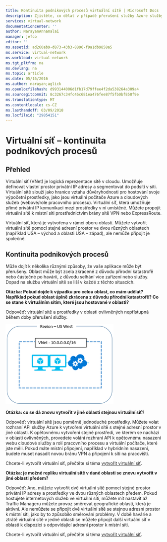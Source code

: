 ```yaml
---
title: Kontinuita podnikových procesů virtuální sítě | Microsoft Docs
description: Zjistěte, co dělat v případě přerušení služby Azure služby virtuálních sítí Azure, které mají vliv.
services: virtual-network
documentationcenter: ''
author: NarayanAnnamalai
manager: jefco
editor: ''
ms.assetid: ad260ab9-d873-43b3-8896-f9a1db9858a5
ms.service: virtual-network
ms.workload: virtual-network
ms.tgt_pltfrm: na
ms.devlang: na
ms.topic: article
ms.date: 05/16/2016
ms.author: narayan;aglick
ms.openlocfilehash: d993144006d1fb17d79ffee4f2da538264a309a4
ms.sourcegitcommit: 8c3267c34fc46c681ea476fee87f5fb0bf858f9e
ms.translationtype: MT
ms.contentlocale: cs-CZ
ms.lasthandoff: 03/09/2018
ms.locfileid: "29854151"
---
```

# <a name="virtual-network--business-continuity"></a>Virtuální síť – kontinuita podnikových procesů

## <a name="overview"></a>Přehled
Virtuální síť (VNet) je logická reprezentace sítě v cloudu. Umožňuje definovat vlastní prostor privátní IP adresy a segmentovat do podsítí v síti. Virtuální sítě slouží jako hranice vztahu důvěryhodnosti pro hostování svoje výpočetní prostředky, jako jsou virtuální počítače Azure a cloudových služeb (webové/role pracovního procesu). Virtuální síť, která umožňuje přímé privátní IP komunikaci mezi prostředky v ní umístěné. Můžete propojit virtuální sítě k místní síti prostřednictvím brány sítě VPN nebo ExpressRoute.

Virtuální síť, která je vytvořena v rámci oboru oblasti. Můžete vytvořit virtuální sítě pomocí stejné adresní prostor ve dvou různých oblastech (například USA – východ a oblasti USA – západ), ale nemůže připojit je společně. 

## <a name="business-continuity"></a>Kontinuita podnikových procesů

Může dojít k několika různými způsoby, že vaše aplikace může být přerušeny. Oblast může být zcela zkrácené z důvodu přírodní katastrofě nebo částečné po havárii, z důvodu selhání více zařízení nebo služby. Dopad na službu virtuální sítě se liší v každé z těchto situacích.

**Otázka: Pokud dojde k výpadku pro celou oblast, co mám udělat? Například pokud oblast úplně zkrácena z důvodu přírodní katastrofě? Co se stane k virtuálním sítím, které jsou hostované v oblasti?**

Odpověď: virtuální sítě a prostředky v oblasti ovlivněných nepřístupná během doby přerušení služby.

![Diagram jednoduché virtuální sítě](./media/virtual-network-disaster-recovery-guidance/vnet.png)

**Otázka: co se dá znovu vytvořit v jiné oblasti stejnou virtuální síť?**

Odpověď: virtuální sítě jsou poměrně jednoduché prostředky. Můžete volat rozhraní API služby Azure k vytvoření virtuální sítě s stejné adresní prostor v jiné oblasti. K opětovnému vytvoření stejné prostředí, ve kterém se nachází v oblasti ovlivněných, provedete volání rozhraní API k opětovnému nasazení webu cloudové služby a rolí pracovního procesu a virtuální počítače, které jste měli. Pokud máte místní připojení, například v hybridním nasazení, budete muset nasadit novou bránu VPN a připojení k síti na pracovišti.

Chcete-li vytvořit virtuální síť, přečtěte si téma [vytvořit virtuální síť](manage-virtual-network.md#create-a-virtual-network).

**Otázka: je možné repliku virtuální sítě v dané oblasti se znovu vytvořit v jiné oblasti předem?**

Odpověď: Ano, můžete vytvořit dvě virtuální sítě pomocí stejné prostor privátní IP adresy a prostředky ve dvou různých oblastech předem. Pokud hostujete internetových služeb ve virtuální síti, můžete mít nastavit až Traffic Manageru můžete provoz směrovat geografické oblasti, která je aktivní. Ale nemůžete se připojit dvě virtuální sítě se stejnou adresní prostor k místní síti, jako by to způsobilo směrování problémy. V době havárie a ztrátě virtuální sítě v jedné oblasti se můžete připojit další virtuální síť v oblasti k dispozici s odpovídající adresní prostor k místní síti.

Chcete-li vytvořit virtuální síť, přečtěte si téma [vytvořit virtuální síť](manage-virtual-network.md#create-a-virtual-network).

